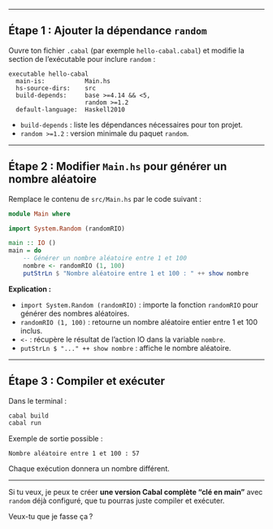 

---

## Étape 1 : Ajouter la dépendance `random`

Ouvre ton fichier `.cabal` (par exemple `hello-cabal.cabal`) et modifie la section de l’exécutable pour inclure `random` :

```cabal
executable hello-cabal
  main-is:           Main.hs
  hs-source-dirs:    src
  build-depends:     base >=4.14 && <5,
                     random >=1.2
  default-language:  Haskell2010
```

* `build-depends` : liste les dépendances nécessaires pour ton projet.
* `random >=1.2` : version minimale du paquet `random`.

---

## Étape 2 : Modifier `Main.hs` pour générer un nombre aléatoire

Remplace le contenu de `src/Main.hs` par le code suivant :

```haskell
module Main where

import System.Random (randomRIO)

main :: IO ()
main = do
    -- Générer un nombre aléatoire entre 1 et 100
    nombre <- randomRIO (1, 100)
    putStrLn $ "Nombre aléatoire entre 1 et 100 : " ++ show nombre
```

**Explication :**

* `import System.Random (randomRIO)` : importe la fonction `randomRIO` pour générer des nombres aléatoires.
* `randomRIO (1, 100)` : retourne un nombre aléatoire entier entre 1 et 100 inclus.
* `<-` : récupère le résultat de l’action IO dans la variable `nombre`.
* `putStrLn $ "..." ++ show nombre` : affiche le nombre aléatoire.

---

## Étape 3 : Compiler et exécuter

Dans le terminal :

```bash
cabal build
cabal run
```

Exemple de sortie possible :

```
Nombre aléatoire entre 1 et 100 : 57
```

Chaque exécution donnera un nombre différent.

---

Si tu veux, je peux te créer **une version Cabal complète “clé en main”** avec `random` déjà configuré, que tu pourras juste compiler et exécuter.

Veux-tu que je fasse ça ?
